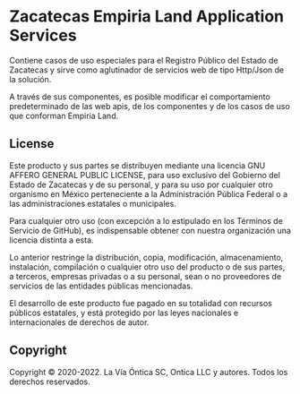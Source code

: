 ﻿# Zacatecas Empiria Land Application Services

Contiene casos de uso especiales para el Registro Público del Estado de Zacatecas
y sirve como aglutinador de servicios web de tipo Http/Json de la solución.

A través de sus componentes, es posible modificar el comportamiento predeterminado
de las web apis, de los componentes y de los casos de uso que conforman Empiria Land.

## License

Este producto y sus partes se distribuyen mediante una licencia GNU AFFERO
GENERAL PUBLIC LICENSE, para uso exclusivo del Gobierno del Estado de
Zacatecas y de su personal, y para su uso por cualquier otro organismo en
México perteneciente  a la Administración Pública Federal o a las
administraciones estatales o municipales.

Para cualquier otro uso (con excepción  a lo estipulado en los Términos de
Servicio de GitHub), es indispensable obtener con nuestra organización una
licencia distinta a esta.

Lo anterior restringe la distribución, copia, modificación, almacenamiento,
instalación, compilación o cualquier otro uso del producto o de sus partes,
a terceros, empresas privadas o a su personal, sean o no proveedores de
servicios de las entidades públicas mencionadas.

El desarrollo de este producto fue pagado en su totalidad con recursos
públicos estatales, y está protegido por las leyes nacionales e internacionales
de derechos de autor.

## Copyright

Copyright © 2020-2022. La Vía Óntica SC, Ontica LLC y autores.
Todos los derechos reservados.

